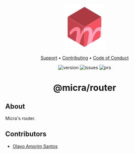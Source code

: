 <p align="center">
  <img src="https://raw.githubusercontent.com/micrajs/.github/latest/assets/micra-logo.png" />
</p>

<p align="center">
  <a href="https://github.com/micrajs/.github/blob/latest/SUPPORT.md">Support</a> •
  <a href="https://github.com/micrajs/.github/blob/latest/CONTRIBUTING.md">Contributing</a> •
  <a href="https://github.com/micrajs/.github/blob/latest/CODE_OF_CONDUCT.md">Code of Conduct</a>
</p>

<p align="center">
  <img alt="version" src="https://img.shields.io/npm/v/@micra/router?color=%23F3626C&logo=npm" />
  <img alt="issues" src="https://img.shields.io/github/issues-search/micrajs/community?color=%23F3626C&label=Issues&logo=github&query=is%3Aopen%20label%3A%22Project%3A%20router%22" />
  <img alt="prs" src="https://img.shields.io/github/issues-pr/micrajs/router?color=%23F3626C&label=Pull%20requests&logo=github" />
</p>

<h1 align="center">@micra/router</h1>

## About

Micra's router.

## Contributors

- [Olavo Amorim Santos](https://github.com/olavoasantos)
